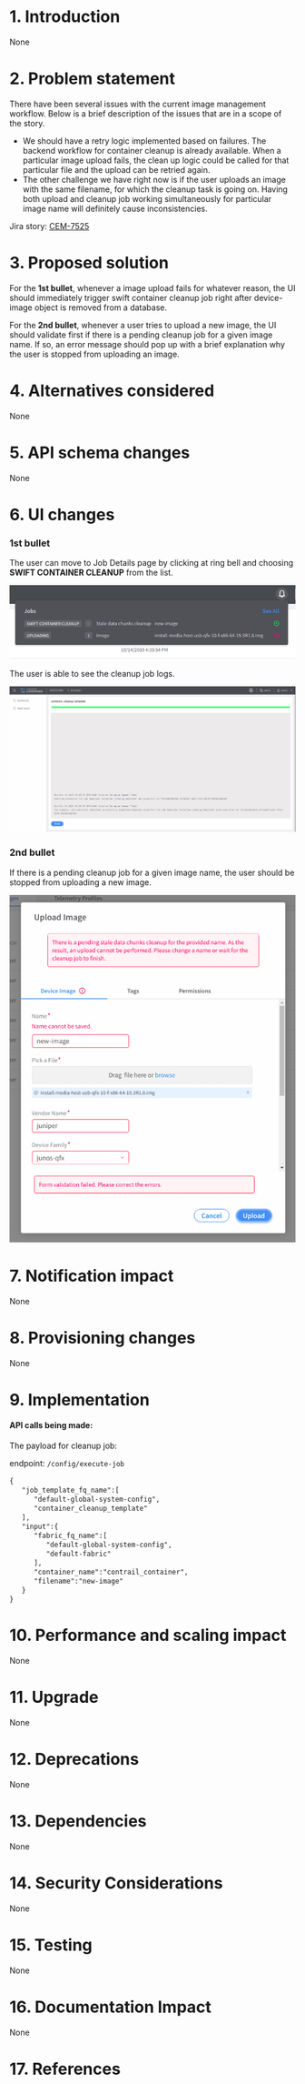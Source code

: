 # 1. Introduction
None
# 2. Problem statement
There have been several issues with the current image management workflow.  Below is a brief description of the issues that are in a scope of the story.

- We should have a retry logic implemented based on failures. The backend workflow for container cleanup is already available. When a particular image upload fails, the clean up logic could be called for that particular file and the upload can be retried again.
- The other challenge we have right now is if the user uploads an image with the same filename, for which the cleanup task is going on. Having both upload and cleanup job working simultaneously for particular image name will definitely cause inconsistencies.

Jira story: [CEM-7525](https://contrail-jws.atlassian.net/browse/CEM-7525)
# 3. Proposed solution
For the **1st bullet**, whenever a image upload fails for whatever reason, the UI should immediately trigger swift container cleanup job right after device-image object is removed from a database.

For the **2nd bullet**, whenever a user tries to upload a new image, the UI should validate first if there is a pending cleanup job for a given image name. If so, an error message should pop up with a brief explanation why the user is stopped from uploading an image.

# 4. Alternatives considered
None
# 5. API schema changes
None
# 6. UI changes

### **1st bullet**

The user can move to Job Details page by clicking at ring bell and choosing **SWIFT CONTAINER CLEANUP** from the list.

![Pending jobs list](../images/device-image-cleanup-job.png)

The user is able to see the cleanup job logs.

![Job details page](../images/device-image-cleanup-job-details.png)

### **2nd bullet**

If there is a pending cleanup job for a given image name, the user should be stopped from uploading a new image.

![Image upload validation](../images/device-image-cleanup-validation.png)

# 7. Notification impact
None
# 8. Provisioning changes
None
# 9. Implementation
#### API calls being made:

The payload for cleanup job:

endpoint: `/config/execute-job`

    {  
       "job_template_fq_name":[  
          "default-global-system-config",
          "container_cleanup_template"
       ],
       "input":{  
          "fabric_fq_name":[  
             "default-global-system-config",
             "default-fabric"
          ],
          "container_name":"contrail_container",
          "filename":"new-image"
       }
    }


# 10. Performance and scaling impact
None
# 11. Upgrade
None
# 12. Deprecations
None
# 13. Dependencies
None
# 14. Security Considerations
None
# 15. Testing
None
# 16. Documentation Impact
None
# 17. References
